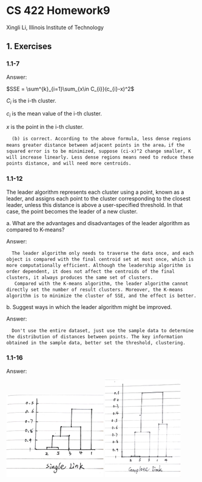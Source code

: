 # CS 422 Homework9

Xingli Li, Illinois Institute of Technology

## 1. Exercises

### 1.1-7

Answer:

$SSE = \sum^{k}_{i=1}\sum_{x\in C_{i}}(c_{i}-x)^2$

$C_i$ is the i-th cluster.

$c_i$ is the mean value of the i-th cluster.

$x$  is the point in the i-th cluster.

```
  (b) is correct. According to the above formula, less dense regions means greater distance between adjacent points in the area，if the squared error is to be minimized, suppose (ci-x)^2 change smaller, K will increase linearly. Less dense regions means need to reduce these points distance, and will need more centroids.
```

### 1.1-12

The leader algorithm represents each cluster using a point, known as a leader, and assigns each point to the cluster corresponding to the closest leader, unless this distance is above a user-specified threshold. In that case, the point becomes the leader of a new cluster.

a. What are the advantages and disadvantages of the leader algorithm as compared to K-means?

Answer:

```
  The leader algorithm only needs to traverse the data once, and each object is compared with the final centroid set at most once, which is more computationally efficient. Although the leadership algorithm is order dependent, it does not affect the centroids of the final clusters, it always produces the same set of clusters.
   Compared with the K-means algorithm, the leader algorithm cannot directly set the number of result clusters. Moreover, the K-means algorithm is to minimize the cluster of SSE, and the effect is better.
```

b. Suggest ways in which the leader algorithm might be improved.

Answer:

```
  Don't use the entire dataset, just use the sample data to determine the distribution of distances between points. The key information obtained in the sample data, better set the threshold, clustering.
```

### 1.1-16

Answer:

<img src="./image/Q16-1.jpg" alt="Q16-1" style="zoom: 25%;" /> <img src="./image/Q16-2.jpg" alt="Q16-1" style="zoom:25%;" />
